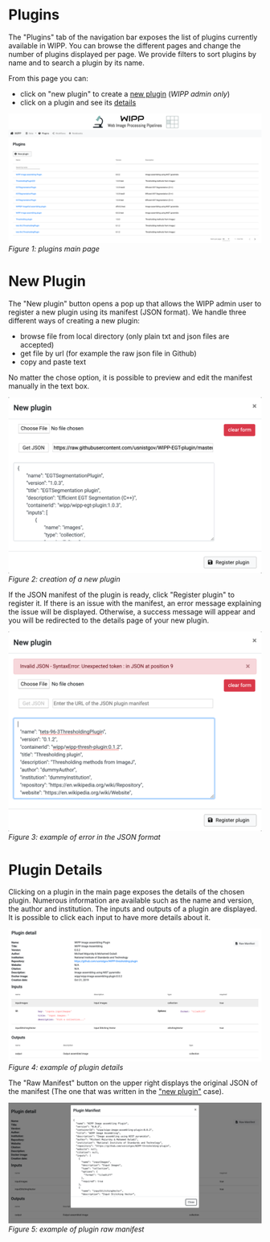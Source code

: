 # Plugins

The "Plugins" tab of the navigation bar exposes the list of plugins currently available in WIPP.
You can browse the different pages and change the number of plugins displayed per page. 
We provide filters to sort plugins by name and to search a plugin by its name.

From this page you can:
* click on "new plugin" to create a [new plugin](#new-plugin) (*WIPP admin only*)
* click on a plugin and see its [details](#plugin-details)

![alt text](plugin_list.png)
*Figure 1: plugins main page*


# New Plugin

The "New plugin" button opens a pop up that allows the WIPP admin user to register a new plugin using its manifest (JSON format). 
We handle three different ways of creating a new plugin: 

* browse file from local directory (only plain txt and json files are accepted)
* get file by url (for example the raw json file in Github)
* copy and paste text 
    
No matter the chose option, it is possible to preview and edit the manifest manually in the text box.

![alt text](plugin_new_link.png)
*Figure 2: creation of a new plugin*

If the JSON manifest of the plugin is ready, click "Register plugin" to register it. 
If there is an issue with the manifest, an error message explaining the issue will be displayed.
Otherwise, a success message will appear and you will be redirected to the details page of your new plugin.

![alt text](plugin_new_error.png)
*Figure 3: example of error in the JSON format*

# Plugin Details

Clicking on a plugin in the main page exposes the details of the chosen plugin. 
Numerous information are available such as the name and version, the author and institution.
The inputs and outputs of a plugin are displayed. It is possible to click each input to have more details about it.

![alt text](plugin_details_input.png)
*Figure 4: example of plugin details*

The "Raw Manifest" button on the upper right displays the original JSON of the manifest (The one that was written in the ["new plugin"](#new-plugin) case).

![alt text](plugin_details_manifest.png)
*Figure 5: example of plugin raw manifest*
